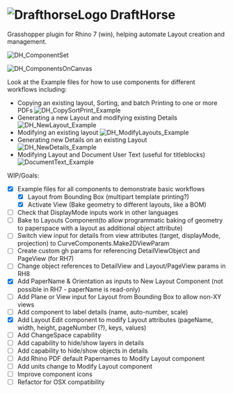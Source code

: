 # ![DrafthorseLogo](https://github.com/jkamm/DraftHorse_gh/assets/9583495/06ac40b9-99bc-4328-9671-e6da55de96ec) DraftHorse 

Grasshopper plugin for Rhino 7 (win), helping automate Layout creation and management. 

![DH_ComponentSet](https://github.com/jkamm/DraftHorse_gh/assets/9583495/f1a0c04b-e913-4790-bccd-82986e8662d5)

![DH_ComponentsOnCanvas](https://github.com/jkamm/DraftHorse_gh/assets/9583495/814d4af4-a2fc-4f68-a357-0beff742ad61)

Look at the Example files for how to use components for different workflows including: 
- Copying an existing layout, Sorting, and batch Printing to one or more PDFs
![DH_CopySortPrint_Example](https://github.com/jkamm/DraftHorse_gh/assets/9583495/c6a1353f-4bb5-4a73-8d27-a6688386a587)
- Generating a new Layout and modifying existing Details
![DH_NewLayout_Example](https://github.com/jkamm/DraftHorse_gh/assets/9583495/ed19d8e9-af3e-437d-9895-68a353a59175)
- Modifying an existing layout
![DH_ModifyLayouts_Example](https://github.com/jkamm/DraftHorse_gh/assets/9583495/1b090913-a04b-490b-9caf-14534ffa1bfa)
- Generating new Details on an existing Layout
![DH_NewDetails_Example](https://github.com/jkamm/DraftHorse_gh/assets/9583495/5d88263d-26f9-49a5-b62b-856e402a215f)
- Modifying Layout and Document User Text (useful for titleblocks)
![DocumentText_Example](https://github.com/jkamm/DraftHorse_gh/assets/9583495/90e31c3b-f8cc-42c2-8b90-dc7f27a3c498)

WIP/Goals:

- [x] Example files for all components to demonstrate basic workflows
	- [x] Layout from Bounding Box (multipart template printing?)
	- [x] Activate View (Bake geometry to different layouts, like a BOM)		
- [ ] Check that DisplayMode inputs work in other languages
- [ ] Bake to Layouts Component(to allow programmatic baking of geometry to paperspace with a layout as additional object attribute)
- [ ] Switch view input for details from view attributes (target, displayMode, projection) to CurveComponents.Make2DViewParam
- [ ] Create custom gh params for referencing DetailViewObject and PageView (for RH7)
- [ ] Change object references to DetailView and Layout/PageView params in RH8
- [x] Add PaperName & Orientation as inputs to New Layout Component (not possible in RH7 - paperName is read-only)
- [ ] Add Plane or View input for Layout from Bounding Box to allow non-XY views
- [ ] Add component to label details (name, auto-number, scale)
- [x] Add Layout Edit component to modify Layout attributes (pageName, width, height, pageNumber (?), keys, values)
- [ ] Add ChangeSpace capability
- [ ] Add capability to hide/show layers in details
- [ ] Add capability to hide/show objects in details
- [ ] Add Rhino PDF default Papernames to Modify Layout component
- [ ] Add units change to Modify Layout component
- [ ] Improve component icons
- [ ] Refactor for OSX compatibility
